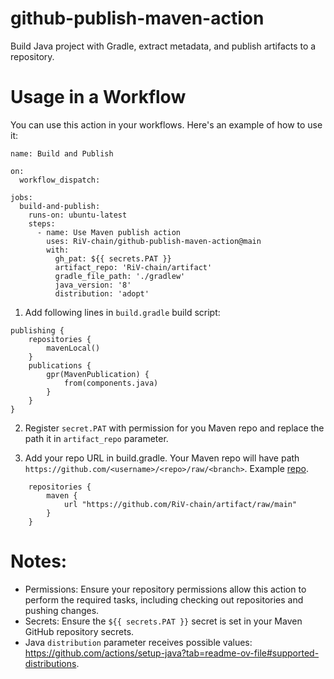 # github-publish-maven-action
Build Java project with Gradle, extract metadata, and publish artifacts to a repository.

# Usage in a Workflow

You can use this action in your workflows. Here's an example of how to use it:

```
name: Build and Publish

on:
  workflow_dispatch:

jobs:
  build-and-publish:
    runs-on: ubuntu-latest
    steps:
      - name: Use Maven publish action
        uses: RiV-chain/github-publish-maven-action@main
        with:
          gh_pat: ${{ secrets.PAT }}
          artifact_repo: 'RiV-chain/artifact'
          gradle_file_path: './gradlew'
          java_version: '8'
          distribution: 'adopt'
```

1. Add following lines in ```build.gradle``` build script:

```
publishing {
    repositories {
        mavenLocal()
    }
    publications {
        gpr(MavenPublication) {
            from(components.java)
        }
    }
}
```

2. Register ```secret.PAT``` with permission for you Maven repo and replace the path it in ```artifact_repo``` parameter.

4. Add your repo URL in build.gradle. Your Maven repo will have path ```https://github.com/<username>/<repo>/raw/<branch>```. Example [repo](https://github.com/RiV-chain/artifact).

```
    repositories {
        maven {
            url "https://github.com/RiV-chain/artifact/raw/main"
        }
    }
```

# Notes:
  * Permissions: Ensure your repository permissions allow this action to perform the required tasks, including checking out repositories and pushing changes.
  * Secrets: Ensure the ```${{ secrets.PAT }}``` secret is set in your Maven GitHub repository secrets.
  * Java ```distribution``` parameter receives possible values: https://github.com/actions/setup-java?tab=readme-ov-file#supported-distributions.
